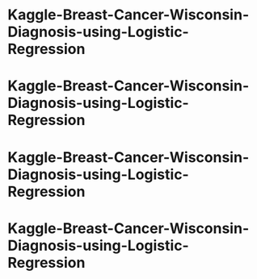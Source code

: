 # Kaggle-Breast-Cancer-Wisconsin-Diagnosis-using-Logistic-Regression
# Kaggle-Breast-Cancer-Wisconsin-Diagnosis-using-Logistic-Regression
# Kaggle-Breast-Cancer-Wisconsin-Diagnosis-using-Logistic-Regression
# Kaggle-Breast-Cancer-Wisconsin-Diagnosis-using-Logistic-Regression
